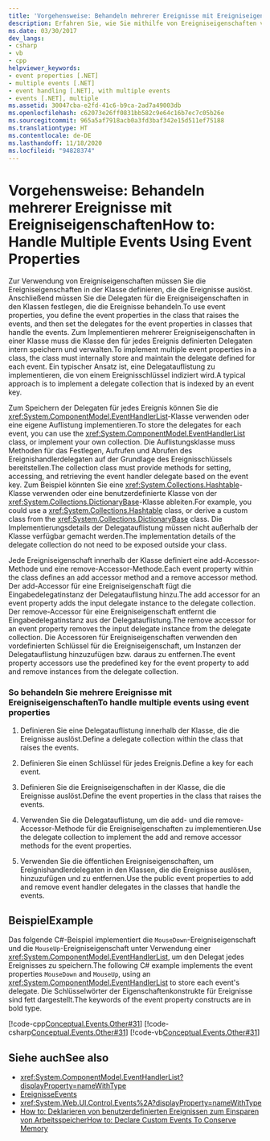 ```yaml
---
title: 'Vorgehensweise: Behandeln mehrerer Ereignisse mit Ereigniseigenschaften'
description: Erfahren Sie, wie Sie mithilfe von Ereigniseigenschaften viele Ereignisse verarbeiten. Definieren Sie Delegatsammlungen, Ereignisschlüssel und Ereigniseigenschaften. Implementieren Sie die add- und die remove-Zugriffsmethode.
ms.date: 03/30/2017
dev_langs:
- csharp
- vb
- cpp
helpviewer_keywords:
- event properties [.NET]
- multiple events [.NET]
- event handling [.NET], with multiple events
- events [.NET], multiple
ms.assetid: 30047cba-e2fd-41c6-b9ca-2ad7a49003db
ms.openlocfilehash: c62073e26ff0831bb582c9e64c16b7ec7c05b26e
ms.sourcegitcommit: 965a5af7918acb0a3fd3baf342e15d511ef75188
ms.translationtype: HT
ms.contentlocale: de-DE
ms.lasthandoff: 11/18/2020
ms.locfileid: "94828374"
---
```

# <a name="how-to-handle-multiple-events-using-event-properties"></a><span data-ttu-id="cce93-105">Vorgehensweise: Behandeln mehrerer Ereignisse mit Ereigniseigenschaften</span><span class="sxs-lookup"><span data-stu-id="cce93-105">How to: Handle Multiple Events Using Event Properties</span></span>
<span data-ttu-id="cce93-106">Zur Verwendung von Ereigniseigenschaften müssen Sie die Ereigniseigenschaften in der Klasse definieren, die die Ereignisse auslöst. Anschließend müssen Sie die Delegaten für die Ereigniseigenschaften in den Klassen festlegen, die die Ereignisse behandeln.</span><span class="sxs-lookup"><span data-stu-id="cce93-106">To use event properties, you define the event properties in the class that raises the events, and then set the delegates for the event properties in classes that handle the events.</span></span> <span data-ttu-id="cce93-107">Zum Implementieren mehrerer Ereigniseigenschaften in einer Klasse muss die Klasse den für jedes Ereignis definierten Delegaten intern speichern und verwalten.</span><span class="sxs-lookup"><span data-stu-id="cce93-107">To implement multiple event properties in a class, the class must internally store and maintain the delegate defined for each event.</span></span> <span data-ttu-id="cce93-108">Ein typischer Ansatz ist, eine Delegatauflistung zu implementieren, die von einem Ereignisschlüssel indiziert wird.</span><span class="sxs-lookup"><span data-stu-id="cce93-108">A typical approach is to implement a delegate collection that is indexed by an event key.</span></span>  
  
 <span data-ttu-id="cce93-109">Zum Speichern der Delegaten für jedes Ereignis können Sie die <xref:System.ComponentModel.EventHandlerList>-Klasse verwenden oder eine eigene Auflistung implementieren.</span><span class="sxs-lookup"><span data-stu-id="cce93-109">To store the delegates for each event, you can use the <xref:System.ComponentModel.EventHandlerList> class, or implement your own collection.</span></span> <span data-ttu-id="cce93-110">Die Auflistungsklasse muss Methoden für das Festlegen, Aufrufen und Abrufen des Ereignishandlerdelegaten auf der Grundlage des Ereignisschlüssels bereitstellen.</span><span class="sxs-lookup"><span data-stu-id="cce93-110">The collection class must provide methods for setting, accessing, and retrieving the event handler delegate based on the event key.</span></span> <span data-ttu-id="cce93-111">Zum Beispiel könnten Sie eine <xref:System.Collections.Hashtable>-Klasse verwenden oder eine benutzerdefinierte Klasse von der <xref:System.Collections.DictionaryBase>-Klasse ableiten.</span><span class="sxs-lookup"><span data-stu-id="cce93-111">For example, you could use a <xref:System.Collections.Hashtable> class, or derive a custom class from the <xref:System.Collections.DictionaryBase> class.</span></span> <span data-ttu-id="cce93-112">Die Implementierungsdetails der Delegatauflistung müssen nicht außerhalb der Klasse verfügbar gemacht werden.</span><span class="sxs-lookup"><span data-stu-id="cce93-112">The implementation details of the delegate collection do not need to be exposed outside your class.</span></span>  
  
 <span data-ttu-id="cce93-113">Jede Ereigniseigenschaft innerhalb der Klasse definiert eine add-Accessor-Methode und eine remove-Accessor-Methode.</span><span class="sxs-lookup"><span data-stu-id="cce93-113">Each event property within the class defines an add accessor method and a remove accessor method.</span></span> <span data-ttu-id="cce93-114">Der add-Accessor für eine Ereigniseigenschaft fügt die Eingabedelegatinstanz der Delegatauflistung hinzu.</span><span class="sxs-lookup"><span data-stu-id="cce93-114">The add accessor for an event property adds the input delegate instance to the delegate collection.</span></span> <span data-ttu-id="cce93-115">Der remove-Accessor für eine Ereigniseigenschaft entfernt die Eingabedelegatinstanz aus der Delegatauflistung.</span><span class="sxs-lookup"><span data-stu-id="cce93-115">The remove accessor for an event property removes the input delegate instance from the delegate collection.</span></span> <span data-ttu-id="cce93-116">Die Accessoren für Ereigniseigenschaften verwenden den vordefinierten Schlüssel für die Ereigniseigenschaft, um Instanzen der Delegatauflistung hinzuzufügen bzw. daraus zu entfernen.</span><span class="sxs-lookup"><span data-stu-id="cce93-116">The event property accessors use the predefined key for the event property to add and remove instances from the delegate collection.</span></span>  
  
### <a name="to-handle-multiple-events-using-event-properties"></a><span data-ttu-id="cce93-117">So behandeln Sie mehrere Ereignisse mit Ereigniseigenschaften</span><span class="sxs-lookup"><span data-stu-id="cce93-117">To handle multiple events using event properties</span></span>  
  
1. <span data-ttu-id="cce93-118">Definieren Sie eine Delegatauflistung innerhalb der Klasse, die die Ereignisse auslöst.</span><span class="sxs-lookup"><span data-stu-id="cce93-118">Define a delegate collection within the class that raises the events.</span></span>  
  
2. <span data-ttu-id="cce93-119">Definieren Sie einen Schlüssel für jedes Ereignis.</span><span class="sxs-lookup"><span data-stu-id="cce93-119">Define a key for each event.</span></span>  
  
3. <span data-ttu-id="cce93-120">Definieren Sie die Ereigniseigenschaften in der Klasse, die die Ereignisse auslöst.</span><span class="sxs-lookup"><span data-stu-id="cce93-120">Define the event properties in the class that raises the events.</span></span>  
  
4. <span data-ttu-id="cce93-121">Verwenden Sie die Delegatauflistung, um die add- und die remove-Accessor-Methode für die Ereigniseigenschaften zu implementieren.</span><span class="sxs-lookup"><span data-stu-id="cce93-121">Use the delegate collection to implement the add and remove accessor methods for the event properties.</span></span>  
  
5. <span data-ttu-id="cce93-122">Verwenden Sie die öffentlichen Ereigniseigenschaften, um Ereignishandlerdelegaten in den Klassen, die die Ereignisse auslösen, hinzuzufügen und zu entfernen.</span><span class="sxs-lookup"><span data-stu-id="cce93-122">Use the public event properties to add and remove event handler delegates in the classes that handle the events.</span></span>  
  
## <a name="example"></a><span data-ttu-id="cce93-123">Beispiel</span><span class="sxs-lookup"><span data-stu-id="cce93-123">Example</span></span>  
 <span data-ttu-id="cce93-124">Das folgende C#-Beispiel implementiert die `MouseDown`-Ereigniseigenschaft und die `MouseUp`-Ereigniseigenschaft unter Verwendung einer <xref:System.ComponentModel.EventHandlerList>, um den Delegat jedes Ereignisses zu speichern.</span><span class="sxs-lookup"><span data-stu-id="cce93-124">The following C# example implements the event properties `MouseDown` and `MouseUp`, using an <xref:System.ComponentModel.EventHandlerList> to store each event's delegate.</span></span> <span data-ttu-id="cce93-125">Die Schlüsselwörter der Eigenschaftenkonstrukte für Ereignisse sind fett dargestellt.</span><span class="sxs-lookup"><span data-stu-id="cce93-125">The keywords of the event property constructs are in bold type.</span></span>  
  
 [!code-cpp[Conceptual.Events.Other#31](../../../samples/snippets/cpp/VS_Snippets_CLR/conceptual.events.other/cpp/example3.cpp#31)]
 [!code-csharp[Conceptual.Events.Other#31](../../../samples/snippets/csharp/VS_Snippets_CLR/conceptual.events.other/cs/example3.cs#31)]
 [!code-vb[Conceptual.Events.Other#31](../../../samples/snippets/visualbasic/VS_Snippets_CLR/conceptual.events.other/vb/example3.vb#31)]  
  
## <a name="see-also"></a><span data-ttu-id="cce93-126">Siehe auch</span><span class="sxs-lookup"><span data-stu-id="cce93-126">See also</span></span>

- <xref:System.ComponentModel.EventHandlerList?displayProperty=nameWithType>
- [<span data-ttu-id="cce93-127">Ereignisse</span><span class="sxs-lookup"><span data-stu-id="cce93-127">Events</span></span>](index.md)
- <xref:System.Web.UI.Control.Events%2A?displayProperty=nameWithType>
- [<span data-ttu-id="cce93-128">How to: Deklarieren von benutzerdefinierten Ereignissen zum Einsparen von Arbeitsspeicher</span><span class="sxs-lookup"><span data-stu-id="cce93-128">How to: Declare Custom Events To Conserve Memory</span></span>](../../visual-basic/programming-guide/language-features/events/how-to-declare-custom-events-to-conserve-memory.md)
